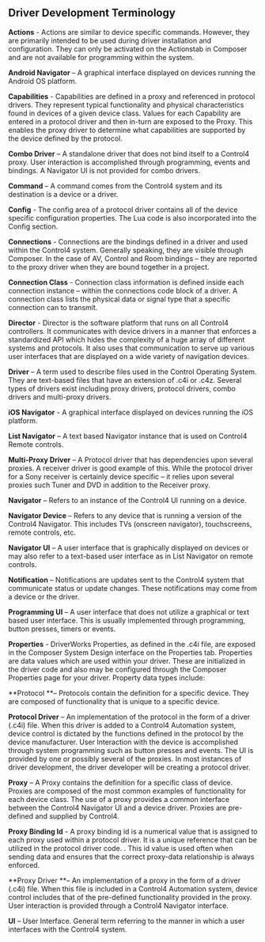 ## Driver Development Terminology

**Actions** - Actions are similar to device specific commands. However, they are primarily intended to be used during driver installation and configuration. They can only be activated on the Actionstab in Composer and are not available for programming within the system. 

**Android Navigator** – A graphical interface displayed on devices running the Android OS platform.

**Capabilities** - Capabilities are defined in a proxy and referenced in protocol drivers. They represent typical functionality and physical characteristics found in devices of a given device class. Values for each Capability are entered in a protocol driver and then in-turn are exposed to the Proxy.  This enables the proxy driver to determine what capabilities are supported by the device defined by the protocol.

**Combo Driver** – A standalone driver that does not bind itself to a Control4 proxy. User interaction is accomplished through programming, events and bindings. A Navigator UI is not provided for combo drivers.

**Command** – A command comes from the Control4 system and its destination is a device or a driver.

**Config** - The config area of a protocol driver contains all of the device specific configuration properties.  The Lua code is also incorporated into the Config section.

**Connections** - Connections are the bindings defined in a driver and used within the Control4 system. Generally speaking, they are visible through Composer. In the case of AV, Control and Room bindings – they are reported to the proxy driver when they are bound together in a project.

**Connection Class** - Connection class information is defined inside each connection instance – within the connections code block of a driver. A connection class lists the physical data or signal type that a specific connection can to transmit.

**Director** - Director is the software platform that runs on all Control4 controllers. It communicates with device drivers in a manner that enforces a standardized API which hides the complexity of a huge array of different systems and protocols. It also uses that communication to serve up various user interfaces that are displayed on a wide variety of navigation devices.

**Driver** – A term used to describe files used in the Control Operating System. They are text-based files that have an extension of .c4i or .c4z. Several types of drivers exist including proxy drivers, protocol drivers, combo drivers and multi-proxy drivers.

**iOS Navigator** - A graphical interface displayed on devices running the iOS platform.

**List Navigator** – A text based Navigator instance that is used on Control4 Remote controls.

**Multi-Proxy Driver** – A Protocol driver that has dependencies upon several proxies. A receiver driver is good example of this. While the protocol driver for a Sony receiver is certainly device specific – it relies upon several proxies such Tuner and DVD in addition to the Receiver proxy.

**Navigator** – Refers to an instance of the Control4 UI running on a device.

**Navigator Device** – Refers to any device that is running a version of the Control4 Navigator. This includes TVs (onscreen navigator), touchscreens, remote controls, etc.

**Navigator UI** – A user interface that is graphically displayed on devices or may also refer to a text-based user interface as in List Navigator on remote controls.

**Notification** – Notifications are updates sent to the Control4 system that communicate status or update changes. These notifications may come from a device or the driver.

**Programming UI** – A user interface that does not utilize a graphical or text based user interface. This is usually implemented through programming, button presses, timers or events.

**Properties** - DriverWorks Properties, as defined in the .c4i file, are exposed in the Composer System Design interface on the Properties tab. Properties are data values which are used within your driver. These are initialized in the driver code and also may be configured through the Composer Properties page for your driver. Property data types include:

**Protocol **– Protocols contain the definition for a specific device. They are composed of functionality that is unique to a specific device.

**Protocol Driver** – An implementation of the protocol in the form of a driver (.c4i) file. When this driver is added to a Control4 Automation system, device control is dictated by the functions defined in the protocol by the device manufacturer. User Interaction with the device is accomplished through system programming such as button presses and events. The UI is provided by one or possibly several of the proxies. In most instances of driver development, the driver developer will be creating a protocol driver.

**Proxy** – A Proxy contains the definition for a specific class of device. Proxies are composed of the most common examples of functionality for each device class. The use of a proxy provides a common interface between the Control4 Navigator UI and a device driver. Proxies are pre-defined and supplied by Control4.

**Proxy Binding Id** - A proxy binding id is a numerical value that is assigned to each proxy used within a protocol driver. It is a unique reference that can be utilized in the protocol driver code. . This id value is used often when sending data and ensures that the correct proxy-data relationship is always enforced.

**Proxy Driver **– An implementation of a proxy in the form of a driver (.c4i) file. When this file is included in a Control4 Automation system, device control includes that of the pre-defined functionality provided in the proxy. User interaction is provided through a Control4 Navigator interface.

**UI** – User Interface. General term referring to the manner in which a user interfaces with the Control4 system.